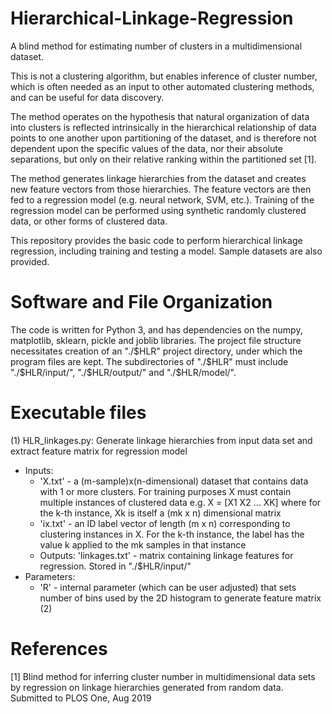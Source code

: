 # Hierarchical-Linkage-Regression

A blind method for estimating number of clusters in a multidimensional dataset. 

This is not a clustering algorithm, but enables inference of cluster number, which is often needed as an input to other automated clustering methods, and can be useful for data discovery.

The method operates on the hypothesis that natural organization of data into clusters is reflected intrinsically in the hierarchical relationship of data points to one another upon partitioning of the dataset, and is therefore not dependent upon the specific values of the data, nor their absolute separations, but only on their relative ranking within the partitioned set [1]. 

The method generates linkage hierarchies from the dataset and creates new feature vectors from those hierarchies. The feature vectors are then fed to a regression model (e.g. neural network, SVM, etc.). Training of the regression model can be performed using synthetic randomly clustered data, or other forms of clustered data.

This repository provides the basic code to perform hierarchical linkage regression, including training and testing a model. Sample datasets are also provided.

# Software and File Organization

The code is written for Python 3, and has dependencies on the numpy, matplotlib, sklearn, pickle and joblib libraries. The project file structure necessitates creation of an "./$HLR" project directory, under which the program files are kept. The subdirectories of "./$HLR" must include "./$HLR/input/", "./$HLR/output/" and "./$HLR/model/".

# Executable files
(1) HLR_linkages.py:  Generate linkage hierarchies from input data set and extract feature matrix for regression model
- Inputs: 
    - 'X.txt' - a (m-sample)x(n-dimensional) dataset that contains data with 1 or more clusters. For training purposes X must contain multiple instances of clustered data e.g. X = [X1 X2 ... XK] where for the k-th instance, Xk is itself a (mk x n) dimensional matrix
    - 'ix.txt' - an ID label vector of length (m x n) corresponding to clustering instances in X. For the k-th instance, the label has the value k applied to the mk samples in that instance
    - Outputs: 'linkages.txt' - matrix containing linkage features for regression. Stored in "./$HLR/input/" 
- Parameters: 
    - 'R' - internal parameter (which can be user adjusted) that sets number of bins used by the 2D histogram to generate feature matrix
(2) 

# References
[1] Blind method for inferring cluster number in multidimensional data sets by regression on linkage hierarchies generated from random data. Submitted to PLOS One, Aug 2019
